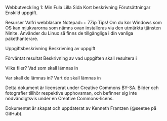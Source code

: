 Webbutveckling 1: Min Fula Lilla Sida
Kort beskrivning
Förutsättningar
Enskild uppgift.

Resurser
Valfri webbläsare
Notepad++
7Zip
Tips! Om du kör Windows som OS kan mjukvarorna som nämns ovan installeras via den utmärkta tjänsten Ninite. Använder du Linux så finns de tillgängliga i din vanliga pakethanterare.

Uppgiftsbeskrivning
Beskrivning av uppgift

Förväntat resultat
Beskrivning av vad uppgiften skall resultera i

Vilka filer?
Vad som skall lämnas in

Var skall de lämnas in?
Vart de skall lämnas in

Detta dokument är licenserat under Creative Commons BY-SA. Bilder och fotografier tillhör respektive upphovsman, och befinner sig inte nödvändigtsvis under en Creative Commons-licens.

Dokumentet är skapat och uppdaterat av Kenneth Frantzen (@seetee på GitHub).
                                                                                                                                                                                                                                                                                                                                                              